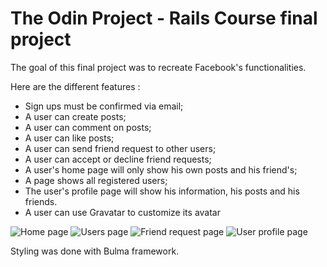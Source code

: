 # The Odin Project - Rails Course final project

The goal of this final project was to recreate Facebook's functionalities.

Here are the different features :

- Sign ups must be confirmed via email;
- A user can create posts;
- A user can comment on posts;
- A user can like posts;
- A user can send friend request to other users;
- A user can accept or decline friend requests;
- A user's home page will only show his own posts and his friend's;
- A page shows all registered users;
- The user's profile page will show his information, his posts and his friends.
- A user can use Gravatar to customize its avatar

![Home page](https://i.imgur.com/qYE6NQp.png)
![Users page](https://i.imgur.com/ZGRBdFQ.png)
![Friend request page](https://i.imgur.com/mk0uzYA.png)
![User profile page](https://i.imgur.com/AO6Yw4g.png)

Styling was done with Bulma framework.
